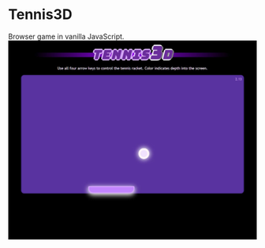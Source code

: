 # Tennis3D
Browser game in vanilla JavaScript.
![Screenshot of racket and ball against a purple background](screenshot.JPG)